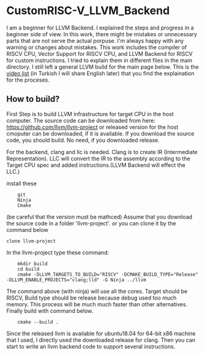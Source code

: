 # CustomRISC-V_LLVM_Backend
I am a beginner for LLVM Backend. I explained the steps and progress in a beginner side of view. In this work, there might be mistakes or unnecessary parts that are not serve the actual porpuse. I'm always happy with any warning or changes about mistakes.
This work includes the compiler of RISCV CPU, Vector Support for RISCV CPU, and LLVM Backend for RISCV for custom instructions. I tried to explain them in different files in the main directory. I still left a general LLVM build for the main page below.
This is the [video list](https://youtube.com/playlist?list=PLmYxcbArBw8KSbRKC6H-R9508Cegj8Y4S) (in Turkish I will share English later) that you find the explaination for the proceses.

## How to build?

First Step is to build LLVM infrastructure for target CPU in the host computer.
The source code can be downloaded from here: https://github.com/llvm/llvm-project
or released version for the host cmoputer can be downloaded, if it is available.
If you download the source code, you should build. No need, if you downloaded release.


For the backend, clang and llc is needed. Clang is to create IR (Intermediate Representation). LLC will convert the IR to the assembly according to the Target CPU spec and added instructions.(LLVM Backend will effect the LLC.)

install these
```
	git
	Ninja
	Cmake
```
(be careful that the version must be mathced)
Assume that you download the source code in a folder 'llvm-project'. or you can clone it by the command below

`
clone llvm-project
`    

In the llvm-project type these command:

```
    mkdir build
    cd build
    cmake -DLLVM_TARGETS_TO_BUILD="RISCV" -DCMAKE_BUILD_TYPE="Release" -DLLVM_ENABLE_PROJECTS="clang;lld" -G Ninja ../llvm
```

The command above (with ninja) will use all the cores. Target should be RISCV, Build type should be release because debug used too much memory. This process will be much much faster than other alternatives.
Finally build with command below.

`    cmake --build .`

Since the released llvm is available for ubuntu18.04 for 64-bit x86 machine that I used, I directly used the downloaded release for clang.
Then you can start to write an llvm backend code to support several instructions.
